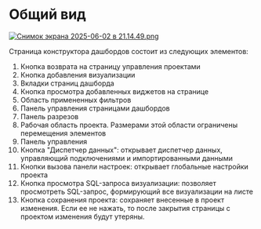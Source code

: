 # Общий вид

[![Снимок экрана 2025-06-02 в 21.14.49.png](https://book.winsolutions.ru/uploads/images/gallery/2025-06/scaled-1680-/snimok-ekrana-2025-06-02-v-21-14-49.png)](https://book.winsolutions.ru/uploads/images/gallery/2025-06/snimok-ekrana-2025-06-02-v-21-14-49.png)

Страница конструктора дашбордов состоит из следующих элементов:

1. Кнопка возврата на страницу управления проектами
2. Кнопка добавления визуализации
3. Вкладки страниц дашборда
4. Кнопка просмотра добавленных виджетов на странице
5. Область примененных фильтров
6. Панель управления страницами дашбордов
7. Панель разрезов
8. Рабочая область проекта. Размерами этой области ограничены перемещения элементов
9. Панель управления
10. Кнопка "Диспетчер данных": открывает диспетчер данных, управляющий подключениями и импортированными данными
11. Кнопки вызова панели настроек: открывает глобальные настройки проекта
12. Кнопка просмотра SQL-запроса визуализации: позволяет просмотреть SQL-запрос, формирующий все визуализации на листе
13. Кнопка сохранения проекта: сохраняет внесенные в проект изменения. Если ее не нажать, то после закрытия страницы с проектом изменения будут утеряны.